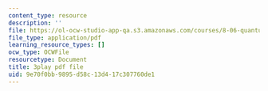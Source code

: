 ```yaml
---
content_type: resource
description: ''
file: https://ol-ocw-studio-app-qa.s3.amazonaws.com/courses/8-06-quantum-physics-iii-spring-2018/9e70f0bb9895d58c13d417c307760de1_yg3NGFpZr4w.pdf
file_type: application/pdf
learning_resource_types: []
ocw_type: OCWFile
resourcetype: Document
title: 3play pdf file
uid: 9e70f0bb-9895-d58c-13d4-17c307760de1
---
```


